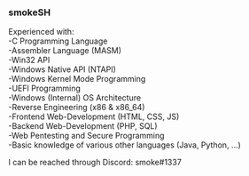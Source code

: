 ### smokeSH

Experienced with:  
  -C Programming Language  
  -Assembler Language (MASM)  
  -Win32 API  
  -Windows Native API (NTAPI)  
  -Windows Kernel Mode Programming  
  -UEFI Programming  
  -Windows (Internal) OS Architecture  
  -Reverse Engineering (x86 & x86_64)  
  -Frontend Web-Development (HTML, CSS, JS)  
  -Backend Web-Development (PHP, SQL)  
  -Web Pentesting and Secure Programming  
  -Basic knowledge of various other languages (Java, Python, ...)  
  
 I can be reached through Discord: smoke#1337
 
  

<!--
**smokeSH/smokeSH** is a ✨ _special_ ✨ repository because its `README.md` (this file) appears on your GitHub profile.

Here are some ideas to get you started:

- 🔭 I’m currently working on ...
- 🌱 I’m currently learning ...
- 👯 I’m looking to collaborate on ...
- 🤔 I’m looking for help with ...
- 💬 Ask me about ...
- 📫 How to reach me: ...
- 😄 Pronouns: ...
- ⚡ Fun fact: ...
-->
